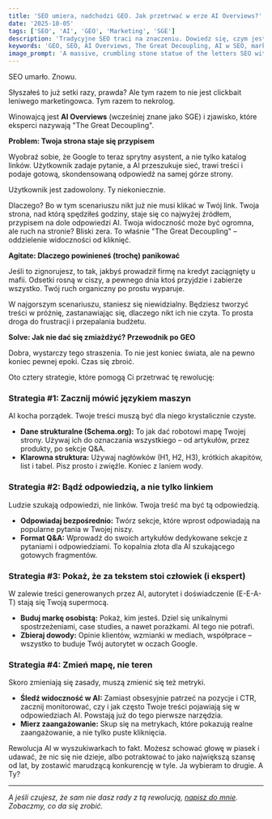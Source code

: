 ```yaml
---
title: 'SEO umiera, nadchodzi GEO. Jak przetrwać w erze AI Overviews?'
date: '2025-10-05'
tags: ['SEO', 'AI', 'GEO', 'Marketing', 'SGE']
description: 'Tradycyjne SEO traci na znaczeniu. Dowiedz się, czym jest Generative Engine Optimization (GEO) i jak dostosować swoją strategię, aby przetrwać w nowej erze wyszukiwania zdominowanej przez AI.'
keywords: 'GEO, SEO, AI Overviews, The Great Decoupling, AI w SEO, marketing, optymalizacja, SGE'
image_prompt: 'A massive, crumbling stone statue of the letters SEO with a sleek, glowing GEO robot emerging from the ruins, digital futuristic style.'
---
```


SEO umarło. Znowu.

Słyszałeś to już setki razy, prawda? Ale tym razem to nie jest clickbait leniwego marketingowca. Tym razem to nekrolog.

Winowajcą jest **AI Overviews** (wcześniej znane jako SGE) i zjawisko, które eksperci nazywają "The Great Decoupling".

**Problem: Twoja strona staje się przypisem**

Wyobraź sobie, że Google to teraz sprytny asystent, a nie tylko katalog linków. Użytkownik zadaje pytanie, a AI przeszukuje sieć, trawi treści i podaje gotową, skondensowaną odpowiedź na samej górze strony.

Użytkownik jest zadowolony. Ty niekoniecznie.

Dlaczego? Bo w tym scenariuszu nikt już nie musi klikać w Twój link. Twoja strona, nad którą spędziłeś godziny, staje się co najwyżej źródłem, przypisem na dole odpowiedzi AI. Twoja widoczność może być ogromna, ale ruch na stronie? Bliski zera. To właśnie "The Great Decoupling" – oddzielenie widoczności od kliknięć.

**Agitate: Dlaczego powinieneś (trochę) panikować**

Jeśli to zignorujesz, to tak, jakbyś prowadził firmę na kredyt zaciągnięty u mafii. Odsetki rosną w ciszy, a pewnego dnia ktoś przyjdzie i zabierze wszystko. Twój ruch organiczny po prostu wyparuje.

W najgorszym scenariuszu, staniesz się niewidzialny. Będziesz tworzyć treści w próżnię, zastanawiając się, dlaczego nikt ich nie czyta. To prosta droga do frustracji i przepalania budżetu.

**Solve: Jak nie dać się zmiażdżyć? Przewodnik po GEO**

Dobra, wystarczy tego straszenia. To nie jest koniec świata, ale na pewno koniec pewnej epoki. Czas się zbroić.

Oto cztery strategie, które pomogą Ci przetrwać tę rewolucję:

### Strategia #1: Zacznij mówić językiem maszyn

AI kocha porządek. Twoje treści muszą być dla niego krystalicznie czyste.
*   **Dane strukturalne (Schema.org):** To jak dać robotowi mapę Twojej strony. Używaj ich do oznaczania wszystkiego – od artykułów, przez produkty, po sekcje Q&A.
*   **Klarowna struktura:** Używaj nagłówków (H1, H2, H3), krótkich akapitów, list i tabel. Pisz prosto i zwięźle. Koniec z laniem wody.

### Strategia #2: Bądź odpowiedzią, a nie tylko linkiem

Ludzie szukają odpowiedzi, nie linków. Twoja treść ma być tą odpowiedzią.
*   **Odpowiadaj bezpośrednio:** Twórz sekcje, które wprost odpowiadają na popularne pytania w Twojej niszy.
*   **Format Q&A:** Wprowadź do swoich artykułów dedykowane sekcje z pytaniami i odpowiedziami. To kopalnia złota dla AI szukającego gotowych fragmentów.

### Strategia #3: Pokaż, że za tekstem stoi człowiek (i ekspert)

W zalewie treści generowanych przez AI, autorytet i doświadczenie (E-E-A-T) stają się Twoją supermocą.
*   **Buduj markę osobistą:** Pokaż, kim jesteś. Dziel się unikalnymi spostrzeżeniami, case studies, a nawet porażkami. AI tego nie potrafi.
*   **Zbieraj dowody:** Opinie klientów, wzmianki w mediach, współprace – wszystko to buduje Twój autorytet w oczach Google.

### Strategia #4: Zmień mapę, nie teren

Skoro zmieniają się zasady, muszą zmienić się też metryki.
*   **Śledź widoczność w AI:** Zamiast obsesyjnie patrzeć na pozycje i CTR, zacznij monitorować, czy i jak często Twoje treści pojawiają się w odpowiedziach AI. Powstają już do tego pierwsze narzędzia.
*   **Mierz zaangażowanie:** Skup się na metrykach, które pokazują realne zaangażowanie, a nie tylko puste kliknięcia.

Rewolucja AI w wyszukiwarkach to fakt. Możesz schować głowę w piasek i udawać, że nic się nie dzieje, albo potraktować to jako największą szansę od lat, by zostawić marudzącą konkurencję w tyle. Ja wybieram to drugie. A Ty?

---
*A jeśli czujesz, że sam nie dasz rady z tą rewolucją, [napisz do mnie](mailto:michal@danieluk.pl). Zobaczmy, co da się zrobić.*